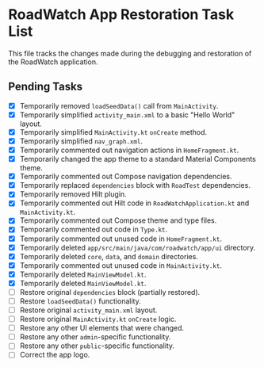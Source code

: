 # RoadWatch App Restoration Task List

This file tracks the changes made during the debugging and restoration of the RoadWatch application.

## Pending Tasks

- [x] Temporarily removed `loadSeedData()` call from `MainActivity`.
- [x] Temporarily simplified `activity_main.xml` to a basic "Hello World" layout.
- [x] Temporarily simplified `MainActivity.kt` `onCreate` method.
- [x] Temporarily simplified `nav_graph.xml`.
- [x] Temporarily commented out navigation actions in `HomeFragment.kt`.
- [x] Temporarily changed the app theme to a standard Material Components theme.
- [x] Temporarily commented out Compose navigation dependencies.
- [x] Temporarily replaced `dependencies` block with `RoadTest` dependencies.
- [x] Temporarily removed Hilt plugin.
- [x] Temporarily commented out Hilt code in `RoadWatchApplication.kt` and `MainActivity.kt`.
- [x] Temporarily commented out Compose theme and type files.
- [x] Temporarily commented out code in `Type.kt`.
- [x] Temporarily commented out unused code in `HomeFragment.kt`.
- [x] Temporarily deleted `app/src/main/java/com/roadwatch/app/ui` directory.
- [x] Temporarily deleted `core`, `data`, and `domain` directories.
- [x] Temporarily commented out unused code in `MainActivity.kt`.
- [x] Temporarily deleted `MainViewModel.kt`.
- [x] Temporarily deleted `MainViewModel.kt`.
- [ ] Restore original `dependencies` block (partially restored).
- [ ] Restore `loadSeedData()` functionality.
- [ ] Restore original `activity_main.xml` layout.
- [ ] Restore original `MainActivity.kt` `onCreate` logic.
- [ ] Restore any other UI elements that were changed.
- [ ] Restore any other `admin`-specific functionality.
- [ ] Restore any other `public`-specific functionality.
- [ ] Correct the app logo.
